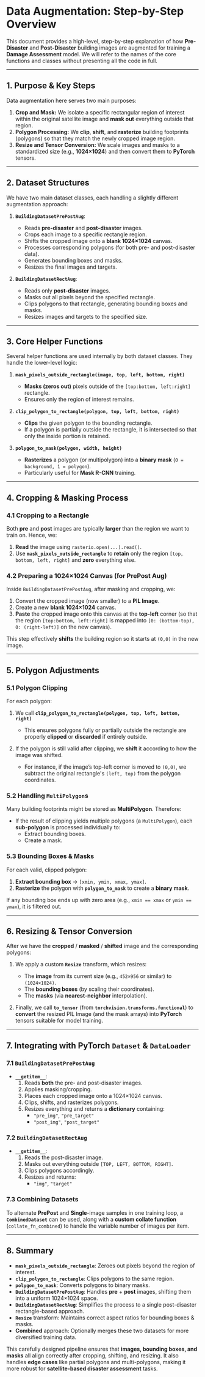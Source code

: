 # Data Augmentation: Step-by-Step Overview

This document provides a high-level, step-by-step explanation of how **Pre-Disaster** and **Post-Disaster** building images are augmented for training a **Damage Assessment** model. We will refer to the names of the core functions and classes without presenting all the code in full.

---

## 1. Purpose & Key Steps

Data augmentation here serves two main purposes:

1. **Crop and Mask:** We isolate a specific rectangular region of interest within the original satellite image and **mask out** everything outside that region.
2. **Polygon Processing:** We **clip**, **shift**, and **rasterize** building footprints (polygons) so that they match the newly cropped image region.
3. **Resize and Tensor Conversion:** We scale images and masks to a standardized size (e.g., **1024×1024**) and then convert them to **PyTorch** tensors.

---

## 2. Dataset Structures

We have two main dataset classes, each handling a slightly different augmentation approach:

1. **`BuildingDatasetPrePostAug`**:  
   - Reads **pre-disaster** and **post-disaster** images.
   - Crops each image to a specific rectangle region.
   - Shifts the cropped image onto a **blank 1024×1024** canvas.
   - Processes corresponding polygons (for both pre- and post-disaster data).
   - Generates bounding boxes and masks.
   - Resizes the final images and targets.

2. **`BuildingDatasetRectAug`**:  
   - Reads only **post-disaster** images.
   - Masks out all pixels beyond the specified rectangle.
   - Clips polygons to that rectangle, generating bounding boxes and masks.
   - Resizes images and targets to the specified size.

---

## 3. Core Helper Functions

Several helper functions are used internally by both dataset classes. They handle the lower-level logic:

1. **`mask_pixels_outside_rectangle(image, top, left, bottom, right)`**  
   - **Masks (zeros out)** pixels outside of the `[top:bottom, left:right]` rectangle.  
   - Ensures only the region of interest remains.

2. **`clip_polygon_to_rectangle(polygon, top, left, bottom, right)`**  
   - **Clips** the given polygon to the bounding rectangle.  
   - If a polygon is partially outside the rectangle, it is intersected so that only the inside portion is retained.

3. **`polygon_to_mask(polygon, width, height)`**  
   - **Rasterizes** a polygon (or multipolygon) into a **binary mask** (`0 = background, 1 = polygon`).  
   - Particularly useful for **Mask R-CNN** training.

---

## 4. Cropping & Masking Process

### 4.1 Cropping to a Rectangle

Both **pre** and **post** images are typically **larger** than the region we want to train on. Hence, we:

1. **Read** the image using `rasterio.open(...).read()`.
2. Use **`mask_pixels_outside_rectangle`** to **retain** only the region `[top, bottom, left, right]` and **zero** everything else.

### 4.2 Preparing a 1024×1024 Canvas (for PrePost Aug)

Inside `BuildingDatasetPrePostAug`, after masking and cropping, we:

1. Convert the cropped image (now smaller) to a **PIL Image**.
2. Create a new **blank 1024×1024** canvas.
3. **Paste** the cropped image onto this canvas at the **top-left** corner (so that the region `[top:bottom, left:right]` is mapped into `[0: (bottom-top), 0: (right-left)]` on the new canvas).

This step effectively **shifts** the building region so it starts at `(0,0)` in the new image.

---

## 5. Polygon Adjustments

### 5.1 Polygon Clipping

For each polygon:

1. We call **`clip_polygon_to_rectangle(polygon, top, left, bottom, right)`**  
   - This ensures polygons fully or partially outside the rectangle are properly **clipped** or **discarded** if entirely outside.

2. If the polygon is still valid after clipping, we **shift** it according to how the image was shifted.  
   - For instance, if the image’s top-left corner is moved to `(0,0)`, we subtract the original rectangle's `(left, top)` from the polygon coordinates.

### 5.2 Handling `MultiPolygon`s

Many building footprints might be stored as **MultiPolygon**. Therefore:

- If the result of clipping yields multiple polygons (a `MultiPolygon`), each **sub-polygon** is processed individually to:
  - Extract bounding boxes.
  - Create a mask.

### 5.3 Bounding Boxes & Masks

For each valid, clipped polygon:

1. **Extract bounding box** → `[xmin, ymin, xmax, ymax]`.
2. **Rasterize** the polygon with **`polygon_to_mask`** to create a **binary mask**.

If any bounding box ends up with zero area (e.g., `xmin == xmax` or `ymin == ymax`), it is filtered out.

---

## 6. Resizing & Tensor Conversion

After we have the **cropped** / **masked** / **shifted** image and the corresponding polygons:

1. We apply a custom **`Resize`** transform, which resizes:
   - The **image** from its current size (e.g., `452×956` or similar) to `(1024×1024)`.
   - The **bounding boxes** (by scaling their coordinates).
   - The **masks** (via **nearest-neighbor** interpolation).

2. Finally, we call **`to_tensor`** (from **`torchvision.transforms.functional`**) to **convert** the resized PIL Image (and the mask arrays) into **PyTorch** tensors suitable for model training.

---

## 7. Integrating with PyTorch `Dataset` & `DataLoader`

### 7.1 `BuildingDatasetPrePostAug`

- **`__getitem__`**:
  1. Reads **both** the pre- and post-disaster images.
  2. Applies masking/cropping.
  3. Places each cropped image onto a 1024×1024 canvas.
  4. Clips, shifts, and rasterizes polygons.
  5. Resizes everything and returns a **dictionary** containing:
     - `"pre_img"`, `"pre_target"`
     - `"post_img"`, `"post_target"`

### 7.2 `BuildingDatasetRectAug`

- **`__getitem__`**:
  1. Reads the post-disaster image.
  2. Masks out everything outside `[TOP, LEFT, BOTTOM, RIGHT]`.
  3. Clips polygons accordingly.
  4. Resizes and returns:
     - `"img"`, `"target"`

### 7.3 Combining Datasets

To alternate **PrePost** and **Single**-image samples in one training loop, a **`CombinedDataset`** can be used, along with a **custom collate function** (`collate_fn_combined`) to handle the variable number of images per item.

---

## 8. Summary

- **`mask_pixels_outside_rectangle`**: Zeroes out pixels beyond the region of interest.
- **`clip_polygon_to_rectangle`**: Clips polygons to the same region.
- **`polygon_to_mask`**: Converts polygons to binary masks.
- **`BuildingDatasetPrePostAug`**: Handles **pre** + **post** images, shifting them into a uniform 1024×1024 space.
- **`BuildingDatasetRectAug`**: Simplifies the process to a single post-disaster rectangle-based approach.
- **`Resize`** transform: Maintains correct aspect ratios for bounding boxes & masks.
- **Combined** approach: Optionally merges these two datasets for more diversified training data.

This carefully designed pipeline ensures that **images, bounding boxes, and masks** all align correctly after cropping, shifting, and resizing. It also handles **edge cases** like partial polygons and multi-polygons, making it more robust for **satellite-based disaster assessment** tasks.
